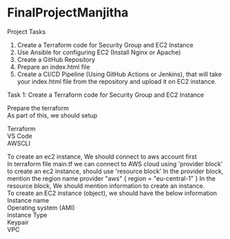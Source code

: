 # FinalProjectManjitha
Project Tasks

01. Create a Terraform code for Security Group and EC2 Instance  
02. Use Ansible for configuring EC2 (Install Nginx or Apache)  
03. Create a GitHub Repository   
04. Prepare an index.html file  
05. Create a CI/CD Pipeline (Using GitHub Actions or Jenkins), that will take your index.html file from the repository and upload it on EC2 instance.
  
Task 1: Create a Terraform code for Security Group and EC2 Instance

Prepare the terraform   
As part of this, we should setup

Terraform  
VS Code  
AWSCLI  

To create an ec2 instance, We should connect to aws account first   
In terraform file main.tf we can connect to AWS cloud using 'provider block' to create an ec2 instance, should use 'resource block'
In the provider block, mention the region name
provider "aws" {
  region = "eu-central-1"
}
In the resource block, We should mention information to create an instance.  
To create an EC2 instance (object), we should have the below information    
Instance name  
Operating system (AMI)  
instance Type  
Keypair  
VPC  


